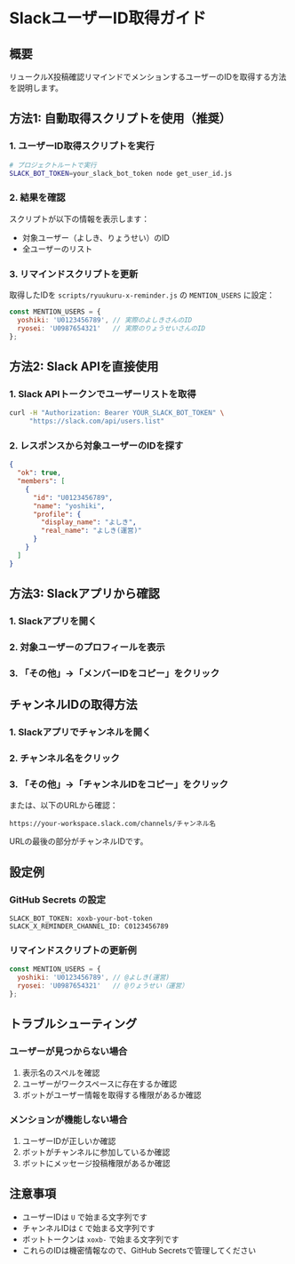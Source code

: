 # SlackユーザーID取得ガイド

## 概要
リュークルX投稿確認リマインドでメンションするユーザーのIDを取得する方法を説明します。

## 方法1: 自動取得スクリプトを使用（推奨）

### 1. ユーザーID取得スクリプトを実行
```bash
# プロジェクトルートで実行
SLACK_BOT_TOKEN=your_slack_bot_token node get_user_id.js
```

### 2. 結果を確認
スクリプトが以下の情報を表示します：
- 対象ユーザー（よしき、りょうせい）のID
- 全ユーザーのリスト

### 3. リマインドスクリプトを更新
取得したIDを `scripts/ryuukuru-x-reminder.js` の `MENTION_USERS` に設定：

```javascript
const MENTION_USERS = {
  yoshiki: 'U0123456789', // 実際のよしきさんのID
  ryosei: 'U0987654321'   // 実際のりょうせいさんのID
};
```

## 方法2: Slack APIを直接使用

### 1. Slack APIトークンでユーザーリストを取得
```bash
curl -H "Authorization: Bearer YOUR_SLACK_BOT_TOKEN" \
     "https://slack.com/api/users.list"
```

### 2. レスポンスから対象ユーザーのIDを探す
```json
{
  "ok": true,
  "members": [
    {
      "id": "U0123456789",
      "name": "yoshiki",
      "profile": {
        "display_name": "よしき",
        "real_name": "よしき(運営)"
      }
    }
  ]
}
```

## 方法3: Slackアプリから確認

### 1. Slackアプリを開く
### 2. 対象ユーザーのプロフィールを表示
### 3. 「その他」→「メンバーIDをコピー」をクリック

## チャンネルIDの取得方法

### 1. Slackアプリでチャンネルを開く
### 2. チャンネル名をクリック
### 3. 「その他」→「チャンネルIDをコピー」をクリック

または、以下のURLから確認：
```
https://your-workspace.slack.com/channels/チャンネル名
```
URLの最後の部分がチャンネルIDです。

## 設定例

### GitHub Secrets の設定
```
SLACK_BOT_TOKEN: xoxb-your-bot-token
SLACK_X_REMINDER_CHANNEL_ID: C0123456789
```

### リマインドスクリプトの更新例
```javascript
const MENTION_USERS = {
  yoshiki: 'U0123456789', // @よしき(運営)
  ryosei: 'U0987654321'   // @りょうせい（運営）
};
```

## トラブルシューティング

### ユーザーが見つからない場合
1. 表示名のスペルを確認
2. ユーザーがワークスペースに存在するか確認
3. ボットがユーザー情報を取得する権限があるか確認

### メンションが機能しない場合
1. ユーザーIDが正しいか確認
2. ボットがチャンネルに参加しているか確認
3. ボットにメッセージ投稿権限があるか確認

## 注意事項
- ユーザーIDは `U` で始まる文字列です
- チャンネルIDは `C` で始まる文字列です
- ボットトークンは `xoxb-` で始まる文字列です
- これらのIDは機密情報なので、GitHub Secretsで管理してください
